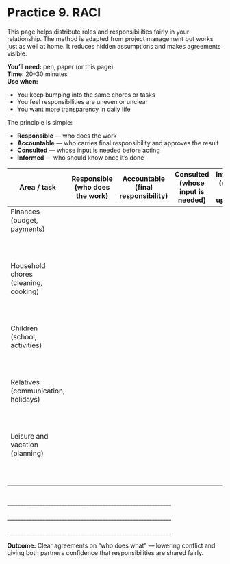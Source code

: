 # Practice 9. RACI

This page helps distribute roles and responsibilities fairly in your relationship.
The method is adapted from project management but works just as well at home. It reduces hidden assumptions and makes agreements visible.

**You’ll need:** pen, paper (or this page)<br/>
**Time:** 20–30 minutes<br/>
**Use when:**

- You keep bumping into the same chores or tasks
- You feel responsibilities are uneven or unclear
- You want more transparency in daily life

The principle is simple:

- **Responsible** — who does the work
- **Accountable** — who carries final responsibility and approves the result
- **Consulted** — whose input is needed before acting
- **Informed** — who should know once it’s done

<style>
    table {
        width: 100%;
    }
</style>

| Area / task | Responsible<br/>(who does the work) | Accountable<br/>(final responsibility) | Consulted<br/>(whose input is needed) | Informed<br/>(who is kept updated) |
|---|:--:|:--:|:--:|:--:|
| Finances<br/>(budget, payments)<br/><br/><br/><br/> |||||
| Household chores<br/>(cleaning, cooking)<br/><br/><br/><br/> |||||
| Children<br/>(school, activities)<br/><br/><br/><br/> |||||
| Relatives<br/>(communication, holidays)<br/><br/><br/><br/> |||||
| Leisure and vacation<br/>(planning)<br/><br/><br/><br/> |||||

<br/>
____________________________________________________________
<br/><br/>
____________________________________________________________
<br/><br/>
____________________________________________________________

**Outcome:** Clear agreements on “who does what” — lowering conflict and giving both partners confidence that responsibilities are shared fairly.
